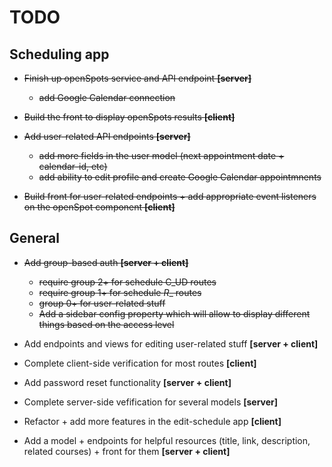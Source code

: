 # TODO #

## Scheduling app ##

* ~~Finish up openSpots service and API endpoint **[server]**~~
  - ~~add Google Calendar connection~~

* ~~Build the front to display openSpots results **[client]**~~

* ~~Add user-related API endpoints **[server]**~~
  - ~~add more fields in the user model (next appointment date + calendar-id, etc)~~
  - ~~add ability to edit profile and create Google Calendar appointmnents~~

* ~~Build front for user-related endpoints + add appropriate event listeners on the openSpot component **[client]**~~

## General ##

* ~~Add group-based auth **[server + client]**~~
  - ~~require group 2+ for schedule C_UD routes~~
  - ~~require group 1+ for schedule _R__ routes~~
  - ~~group 0+ for user-related stuff~~
  - ~~Add a sidebar config property which will allow to display different things based on the access level~~

* Add endpoints and views for editing user-related stuff **[server + client]**

* Complete client-side verification for most routes **[client]**

* Add password reset functionality **[server + client]**

* Complete server-side vefification for several models **[server]**

* Refactor + add more features in the edit-schedule app **[client]**

* Add a model + endpoints for helpful resources (title, link, description, related courses) + front for them **[server + client]**
